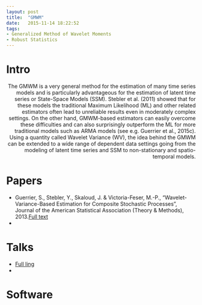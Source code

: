 ```yaml
---
layout: post
title:  "GMWM"
date:   2015-11-14 18:22:52
tags: 
- Generalized Method of Wavelet Moments
- Robust Statistics
---
```


# Intro
<p align="right">
The GMWM is a very general method for the estimation of many time series models and is particularly advantageous for the estimation of latent time series or State-Space Models (SSM). Stebler et al. (2011) showed that for these models the traditional Maximum Likelihood (ML) and other related estimators often lead to unreliable results even in moderately complex settings. On the other hand, GMWM-based estimators can easily overcome these difficulties and can also surprisingly outperform the ML for more traditional models such as ARMA models (see e.g. Guerrier et al., 2015c). Using a quantity called Wavelet Variance (WV), the idea behind the GMWM can be extended to a wide range of dependent data settings going from the modeling of latent time series and SSM to non-stationary
and spatio-temporal models.</p>



# Papers

* Guerrier, S., Stebler, Y., Skaloud, J. & Victoria-Feser, M.-P., “Wavelet-Variance-Based Estimation for Composite Stochastic Processes”, Journal of the American Statistical Association (Theory & Methods), 2013.[Full text](/assets/pdfs/GMWM.pdf)
* 

# Talks

* [Full ling](/assets/pdfs/usc_2015_rgmwm.pdf)
* 


# Software
